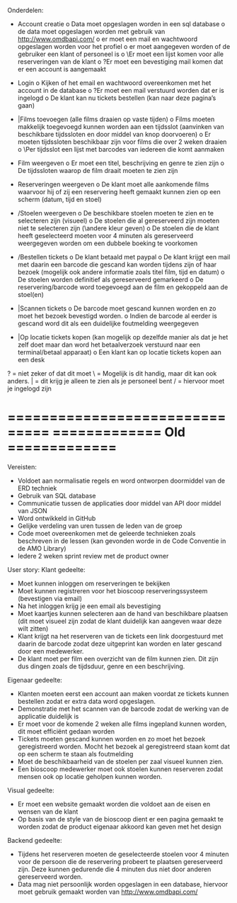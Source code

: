 Onderdelen:
-	Account creatie
o	Data moet opgeslagen worden in een sql database
o	de data moet opgeslagen worden met gebruik van http://www.omdbapi.com/
o	er moet een mail en wachtwoord opgeslagen worden voor het profiel
o	er moet aangegeven worden of de gebruiker een klant of personeel is
o	\Er moet een lijst komen voor alle reserveringen van de klant
o	?Er moet een bevestiging mail komen dat er een account is aangemaakt

-	Login
o	Kijken of het email en wachtwoord overeenkomen met het account in de database
o	?Er moet een mail verstuurd worden dat er is ingelogd
o	De klant kan nu tickets bestellen (kan naar deze pagina’s gaan)

-	|Films toevoegen (alle films draaien op vaste tijden)
o	Films moeten makkelijk toegevoegd kunnen worden aan een tijdsslot (aanvinken van beschikbare tijdssloten en door middel van knop doorvoeren)
o	Er moeten tijdssloten beschikbaar zijn voor films die over 2 weken draaien
o	\Per tijdsslot een lijst met barcodes van iedereen die komt aanmaken

-	Film weergeven
o	Er moet een titel, beschrijving en genre te zien zijn
o	De tijdssloten waarop de film draait moeten te zien zijn

-	Reserveringen weergeven
o	De klant moet alle aankomende films waarvoor hij of zij een reservering heeft gemaakt kunnen zien op een scherm (datum, tijd en stoel)

-	/Stoelen weergeven
o	De beschikbare stoelen moeten te zien en te selecteren zijn (visueel)
o	De stoelen die al gereserveerd zijn moeten niet te selecteren zijn (\andere kleur geven)
o	De stoelen die de klant heeft geselecteerd moeten voor 4 minuten als gereserveerd weergegeven worden om een dubbele boeking te voorkomen

-	/Bestellen tickets
o	De klant betaald met paypal
o	De klant krijgt een mail met daarin een barcode die gescand kan worden tijdens zijn of haar bezoek (mogelijk ook andere informatie zoals titel film, tijd en datum)
o	De stoelen worden definitief als gereserveerd gemarkeerd
o	De reservering/barcode word toegevoegd aan de film en gekoppeld aan de stoel(en)

-	|Scannen tickets
o	De barcode moet gescand kunnen worden en zo moet het bezoek bevestigd worden.
o	Indien de barcode al eerder is gescand word dit als een duidelijke foutmelding weergegeven

-	|Op locatie tickets kopen (kan mogelijk op dezelfde manier als dat je het zelf doet maar dan word het betaalverzoek verstuurd naar een terminal/betaal apparaat)
o	Een klant kan op locatie tickets kopen aan een desk


? = niet zeker of dat dit moet
\ = Mogelijk is dit handig, maar dit kan ook anders.
| = dit krijg je alleen te zien als je personeel bent
/ = hiervoor moet je ingelogd zijn







===============================
============= Old =============
===============================
Vereisten:
-	Voldoet aan normalisatie regels en word ontworpen doormiddel van de ERD techniek
-	Gebruik van SQL database
-	Communicatie tussen de applicaties door middel van API door middel van JSON
-	Word ontwikkeld in GitHub
-	Gelijke verdeling van uren tussen de leden van de groep
-	Code moet overeenkomen met de geleerde technieken zoals beschreven in de lessen (kan gevonden worde in de Code Conventie in de AMO Library)
-	Iedere 2 weken sprint review met de product owner


User story:
Klant gedeelte:
-	Moet kunnen inloggen om reserveringen te bekijken
-	Moet kunnen registreren voor het bioscoop reserveringssysteem (bevestigen via email)
-	Na het inloggen krijg je een email als bevestiging
-	Moet kaartjes kunnen selecteren aan de hand van beschikbare plaatsen (dit moet visueel zijn zodat de klant duidelijk kan aangeven waar deze wilt zitten)
-	Klant krijgt na het reserveren van de tickets een link doorgestuurd met daarin de barcode zodat deze uitgeprint kan worden en later gescand door een medewerker.
-	De klant moet per film een overzicht van de film kunnen zien. Dit zijn dus dingen zoals de tijdsduur, genre en een beschrijving.

Eigenaar gedeelte:
-	Klanten moeten eerst een account aan maken voordat ze tickets kunnen bestellen zodat er extra data word opgeslagen.
-	Demonstratie met het scannen van de barcode zodat de werking van de applicatie duidelijk is
-	Er moet voor de komende 2 weken alle films ingepland kunnen worden, dit moet efficiënt gedaan worden
-	Tickets moeten gescand kunnen worden en zo moet het bezoek geregistreerd worden. Mocht het bezoek al geregistreerd staan komt dat op een scherm te staan als foutmelding
-	Moet de beschikbaarheid van de stoelen per zaal visueel kunnen zien.
-	Een bioscoop medewerker moet ook stoelen kunnen reserveren zodat mensen ook op locatie geholpen kunnen worden.

Visual gedeelte:
-	Er moet een website gemaakt worden die voldoet aan de eisen en wensen van de klant
-	Op basis van de style van de bioscoop dient er een pagina gemaakt te worden zodat de product eigenaar akkoord kan geven met het design

Backend gedeelte:
-	Tijdens het reserveren moeten de geselecteerde stoelen voor 4 minuten voor de persoon die de reservering probeert te plaatsen gereserveerd zijn. Deze kunnen gedurende die 4 minuten dus niet door anderen gereserveerd worden.
-	Data mag niet persoonlijk worden opgeslagen in een database, hiervoor moet gebruik gemaakt worden van http://www.omdbapi.com/
